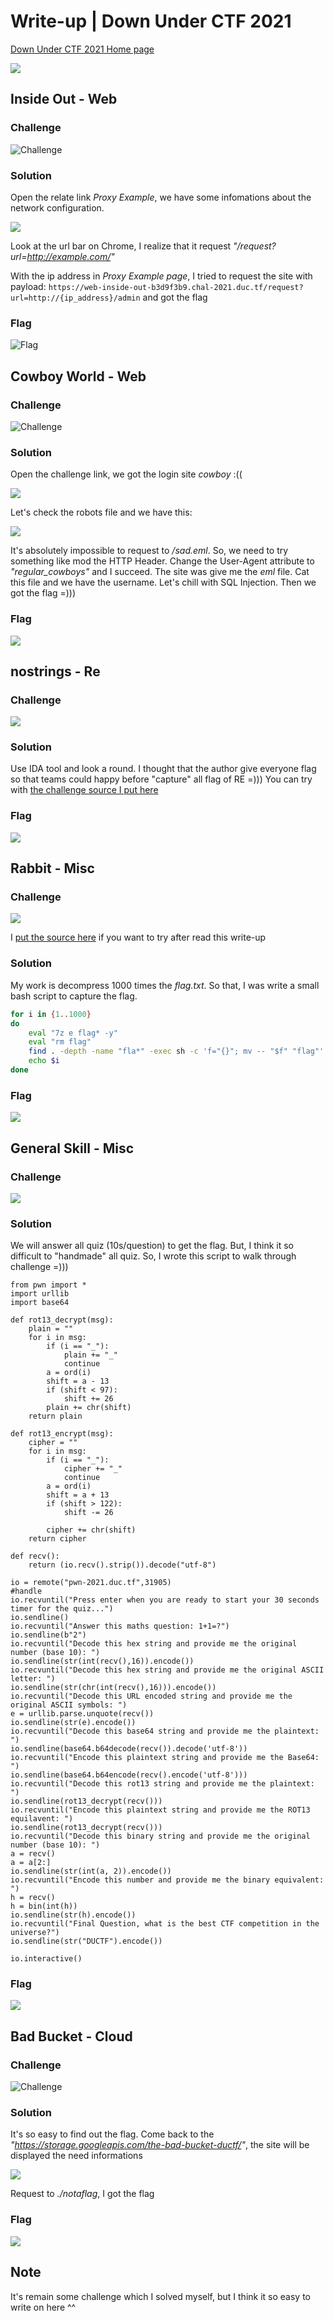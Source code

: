 # Write-up | Down Under CTF 2021

[Down Under CTF 2021 Home page](https://downunderctf.com/)

![](cover.png)

## Inside Out - Web

### Challenge

![Challenge](inside-out/insideout.png)

### Solution

Open the relate link *Proxy Example*, we have some infomations about the network configuration.

![](inside-out/proxy.png)

Look at the url bar on Chrome, I realize that it request *"/request?url=http://example.com/"*

With the ip address in *Proxy Example page*, I tried to request the site with payload: ```https://web-inside-out-b3d9f3b9.chal-2021.duc.tf/request?url=http://{ip_address}/admin``` and got the flag

### Flag

![Flag](inside-out/insideoutflag.png)

## Cowboy World - Web

### Challenge

![Challenge](cowboy/chal.png)

### Solution

Open the challenge link, we got the login site *cowboy* :((

![](cowboy/login.png)

Let's check the robots file and we have this:

![](cowboy/robots.png)

It's absolutely impossible to request to */sad.eml*. So, we need to try something like mod the HTTP Header. Change the User-Agent attribute to *"regular_cowboys"* and I succeed. The site was give me the *eml* file. Cat this file and we have the username. Let's chill with SQL Injection. Then we got the flag =)))

### Flag

![](cowboy/flag.png)

## nostrings - Re

### Challenge

![](nostrings/nostrings.png)

### Solution

Use IDA tool and look a round. I thought that the author give everyone flag so that teams could happy before "capture" all flag of RE =)))
You can try with [the challenge source I put here](nostrings/nostrings)

### Flag

![](nostrings/flag.png)

## Rabbit - Misc

### Challenge

![](rabbit/rabbit.png)

I [put the source here](rabbit/flag.txt) if you want to try after read this write-up

### Solution

My work is decompress 1000 times the *flag.txt*. So that, I was write a small bash script to capture the flag.

```bash
for i in {1..1000}
do
	eval "7z e flag* -y"
	eval "rm flag"
	find . -depth -name "fla*" -exec sh -c 'f="{}"; mv -- "$f" "flag"' \;
	echo $i
done
```

### Flag

![](rabbit/flag.png)

## General Skill - Misc

### Challenge

![](general-skill/chal.png)

### Solution

We will answer all quiz (10s/question) to get the flag. But, I think it so difficult to "handmade" all quiz. So, I wrote this script to walk through challenge =)))
```python3
from pwn import *
import urllib
import base64
 
def rot13_decrypt(msg):
    plain = ""
    for i in msg:
        if (i == "_"):
            plain += "_"
            continue
        a = ord(i)
        shift = a - 13
        if (shift < 97):
            shift += 26
        plain += chr(shift)
    return plain

def rot13_encrypt(msg):
    cipher = ""
    for i in msg:
        if (i == "_"):
            cipher += "_"
            continue
        a = ord(i)
        shift = a + 13
        if (shift > 122):
            shift -= 26
        
        cipher += chr(shift)
    return cipher

def recv():
    return (io.recv().strip()).decode("utf-8")

io = remote("pwn-2021.duc.tf",31905)
#handle
io.recvuntil("Press enter when you are ready to start your 30 seconds timer for the quiz...")
io.sendline()
io.recvuntil("Answer this maths question: 1+1=?")
io.sendline(b"2")
io.recvuntil("Decode this hex string and provide me the original number (base 10): ")
io.sendline(str(int(recv(),16)).encode())
io.recvuntil("Decode this hex string and provide me the original ASCII letter: ")
io.sendline(str(chr(int(recv(),16))).encode())
io.recvuntil("Decode this URL encoded string and provide me the original ASCII symbols: ")
e = urllib.parse.unquote(recv())
io.sendline(str(e).encode())
io.recvuntil("Decode this base64 string and provide me the plaintext: ")
io.sendline(base64.b64decode(recv()).decode('utf-8'))
io.recvuntil("Encode this plaintext string and provide me the Base64: ")
io.sendline(base64.b64encode(recv().encode('utf-8')))
io.recvuntil("Decode this rot13 string and provide me the plaintext: ")
io.sendline(rot13_decrypt(recv()))
io.recvuntil("Encode this plaintext string and provide me the ROT13 equilavent: ")
io.sendline(rot13_decrypt(recv()))
io.recvuntil("Decode this binary string and provide me the original number (base 10): ")
a = recv()
a = a[2:]
io.sendline(str(int(a, 2)).encode())
io.recvuntil("Encode this number and provide me the binary equivalent: ")
h = recv()
h = bin(int(h))
io.sendline(str(h).encode())
io.recvuntil("Final Question, what is the best CTF competition in the universe?")
io.sendline(str("DUCTF").encode())

io.interactive()
```

### Flag

![](general-skill/flag.png)

## Bad Bucket - Cloud

### Challenge

![Challenge](badbucket/chal.png)

### Solution

It's so easy to find out the flag. Come back to the *"https://storage.googleapis.com/the-bad-bucket-ductf/"*, the site will be displayed the need informations

![](badbucket/content.png)

Request to *./notaflag*, I got the flag

### Flag

![](badbucket/flag.png)

## Note

It's remain some challenge which I solved myself, but I think it so easy to write on here ^^
